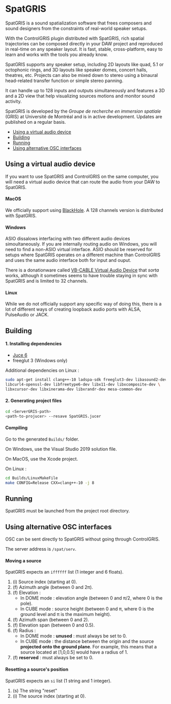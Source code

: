 # SpatGRIS

SpatGRIS is a sound spatialization software that frees composers and sound designers from the constraints of real-world speaker setups.

With the ControlGRIS plugin distributed with SpatGRIS, rich spatial trajectories can be composed directly in your DAW project and reproduced in real-time on any speaker layout. It is fast, stable, cross-platform, easy to learn and works with the tools you already know.

SpatGRIS supports any speaker setup, including 2D layouts like quad, 5.1 or octophonic rings, and 3D layouts like speaker domes, concert halls, theatres, etc. Projects can also be mixed down to stereo using a binaural head-related transfer function or simple stereo panning.

It can handle up to 128 inputs and outputs simultaneously and features a 3D and a 2D view that help visualizing sources motions and monitor sound activity.

SpatGRIS is developed by the _Groupe de recherche en immersion spatiale_ (GRIS) at Université de Montréal and is in active development. Updates are published on a regular basis.

- [Using a virtual audio device](#using-a-virtual-audio-device)
- [Building](#building)
- [Running](#running)
- [Using alternative OSC interfaces](#using-alternative-OSC-interfaces)

## Using a virtual audio device

If you want to use SpatGRIS and ControlGRIS on the same computer, you will need a virtual audio device that can route the audio from your DAW to SpatGRIS.

#### MacOS

We officially support using [BlackHole](https://github.com/ExistentialAudio/BlackHole). A 128 channels version is distributed with SpatGRIS.

#### Windows

ASIO dissalows interfacing with two different audio devices simoultaneously. If you are internally routing audio on Windows, you will need to find a non-ASIO virtual interface. ASIO should be reserved for setups where SpatGRIS operates on a different machine than ControlGRIS and uses the same audio interface both for input and ouput.

There is a donationware called [VB-CABLE Virtual Audio Device](https://vb-audio.com/Cable/) that _sorta_ works, although it sometimes seems to have trouble staying in sync with SpatGRIS and is limited to 32 channels.

#### Linux

While we do not officially support any specific way of doing this, there is a lot of different ways of creating loopback audio ports with ALSA, PulseAudio or JACK.

## Building

#### 1. Installing dependencies

- [Juce 6](https://juce.com/get-juce)
- freeglut 3 (Windows only)

Additional dependencies on Linux :

```bash
sudo apt-get install clang++-10 ladspa-sdk freeglut3-dev libasound2-dev \
libcurl4-openssl-dev libfreetype6-dev libx11-dev libxcomposite-dev \
libxcursor-dev libxinerama-dev libxrandr-dev mesa-common-dev
```

#### 2. Generating project files

```bash
cd <ServerGRIS-path>
<path-to-projucer> --resave SpatGRIS.jucer
```

#### Compiling

Go to the generated `Builds/` folder.

On Windows, use the Visual Studio 2019 solution file.

On MacOS, use the Xcode project.

On Linux :

```bash
cd Builds/LinuxMakeFile
make CONFIG=Release CXX=clang++-10 -j 8
```

## Running

SpatGRIS must be launched from the project root directory.

## Using alternative OSC interfaces

OSC can be sent directly to SpatGRIS without going through ControlGRIS.

The server address is `/spat/serv`.

#### Moving a source

SpatGRIS expects an `iffffff` list (1 integer and 6 floats).

1. (i) Source index (starting at 0).
2. (f) Azimuth angle (between 0 and 2π).
3. (f) Elevation :
	- In DOME mode : elevation angle (between 0 and π/2, where 0 is the pole).
	- In CUBE mode : source height (between 0 and π, where 0 is the ground level and π is the maximum height).
4. (f) Azimuth span (between 0 and 2).
5. (f) Elevation span (between 0 and 0.5).
6. (f) Radius :
	- In DOME mode : __unused__ : must always be set to 0.
	- In CUBE mode : the distance between the origin and the source __projected onto the ground plane__. For example, this means that a source located at [1,0,0.5] would have a radius of 1. 
7. (f) __reserved__ : must always be set to 0.

#### Resetting a source's position

SpatGRIS expects an `si` list (1 string and 1 integer).

1. (s) The string "reset"
2. (i) The source index (starting at 0).
